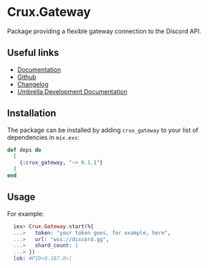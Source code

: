 # Crux.Gateway

Package providing a flexible gateway connection to the Discord API.

## Useful links

 - [Documentation](https://hexdocs.pm/crux_gateway/0.1.1/)
 - [Github](https://github.com/SpaceEEC/crux_gateway/)
 - [Changelog](https://github.com/SpaceEEC/crux_gateway/releases/tag/0.1.1/)
 - [Umbrella Development Documentation](https://crux.randomly.space/)

## Installation

The package can be installed by adding `crux_gateway` to your list of dependencies in `mix.exs`:

```elixir
def deps do
  [
    {:crux_gateway, "~> 0.1.1"}
  ]
end
```

## Usage

For example:

```elixir
  iex> Crux.Gateway.start(%{
  ...>   token: "your token goes, for example, here",
  ...>   url: "wss://discord.gg",
  ...>   shard_count: 1
  ...> })
  [ok: #PID<0.187.0>]
```